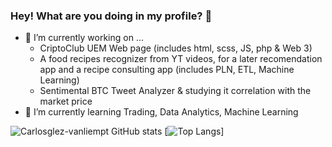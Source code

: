 ### Hey! What are you doing in my profile? 👀
- 🔭 I’m currently working on ...
  - CriptoClub UEM Web page (includes html, scss, JS, php & Web 3)
  - A food recipes recognizer from YT videos, for a later recomendation app and a recipe consulting app (includes PLN, ETL, Machine Learning)
  - Sentimental BTC Tweet Analyzer & studying it correlation with the market price
- 🌱 I’m currently learning Trading, Data Analytics, Machine Learning

![Carlosglez-vanliempt GitHub stats](https://github-readme-stats.vercel.app/api?username=Carlosglez-vanliempt&show_icons=true&theme=dark)
[![Top Langs](https://github-readme-stats.vercel.app/api/top-langs/?username=Carlosglez-vanliempt)]

<!--
**Carlosglez-vanliempt/Carlosglez-vanliempt** is a ✨ _special_ ✨ repository because its `README.md` (this file) appears on your GitHub profile.

Here are some ideas to get you started:


- 👯 I’m looking to collaborate on ...
- 🤔 I’m looking for help with ...
- 💬 Ask me about ...
- 📫 How to reach me: ...
- 😄 Pronouns: ...
- ⚡ Fun fact: ...
-->
